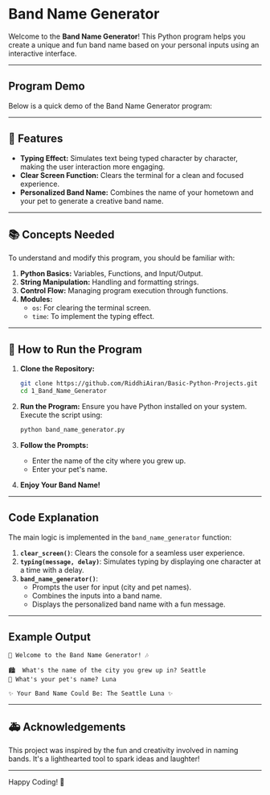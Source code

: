 # Band Name Generator

Welcome to the **Band Name Generator**! This Python program helps you create a unique and fun band name based on your personal inputs using an interactive interface.

---
## Program Demo

Below is a quick demo of the Band Name Generator program:


---
## 🚀 Features

- **Typing Effect:** Simulates text being typed character by character, making the user interaction more engaging.
- **Clear Screen Function:** Clears the terminal for a clean and focused experience.
- **Personalized Band Name:** Combines the name of your hometown and your pet to generate a creative band name.

---

## 📚 Concepts Needed

To understand and modify this program, you should be familiar with:

1. **Python Basics:** Variables, Functions, and Input/Output.
2. **String Manipulation:** Handling and formatting strings.
3. **Control Flow:** Managing program execution through functions.
4. **Modules:**
    - `os`: For clearing the terminal screen.
    - `time`: To implement the typing effect.

---

## 📄 How to Run the Program

1. **Clone the Repository:**
   ```bash
   git clone https://github.com/RiddhiAiran/Basic-Python-Projects.git
   cd 1_Band_Name_Generator
   ```

2. **Run the Program:**
   Ensure you have Python installed on your system. Execute the script using:
   ```bash
   python band_name_generator.py
   ```

3. **Follow the Prompts:**
   - Enter the name of the city where you grew up.
   - Enter your pet's name.

4. **Enjoy Your Band Name!**

---

## Code Explanation

The main logic is implemented in the `band_name_generator` function:

1. **`clear_screen()`**: Clears the console for a seamless user experience.
2. **`typing(message, delay)`**: Simulates typing by displaying one character at a time with a delay.
3. **`band_name_generator()`**:
   - Prompts the user for input (city and pet names).
   - Combines the inputs into a band name.
   - Displays the personalized band name with a fun message.

---

## Example Output

```plaintext
🎸 Welcome to the Band Name Generator! 🎶

🏙️  What's the name of the city you grew up in? Seattle
🐾 What's your pet's name? Luna

✨ Your Band Name Could Be: The Seattle Luna ✨
```

---

## 🚑 Acknowledgements

This project was inspired by the fun and creativity involved in naming bands. It's a lighthearted tool to spark ideas and laughter!

---

Happy Coding! 🎉
